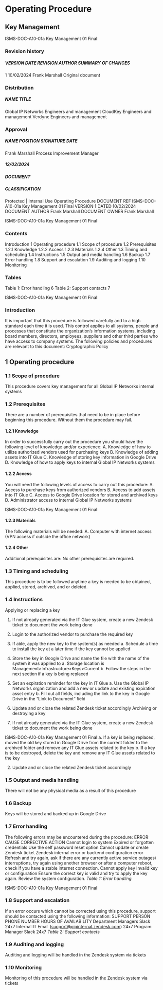 # Operating Procedure 

## Key Management 


 ISMS-DOC-A10-01a Key Management 01 Final 

### Revision history 

##### VERSION DATE REVISION AUTHOR SUMMARY OF CHANGES 

 1 10/02/2024 Frank Marshall Original document 

### Distribution 

##### NAME TITLE 

 Global IP Networks Engineers and management CloudKey Engineers and management Verdyne Engineers and management 

### Approval 

##### NAME POSITION SIGNATURE DATE 

 Frank Marshall Process Improvement Manager 

##### 12/02/2024 

##### DOCUMENT 

##### CLASSIFICATION 

 Protected | Internal Use Operating Procedure DOCUMENT REF ISMS-DOC-A10-01a Key Management 01 Final VERSION 1 DATED 10/02/2024 DOCUMENT AUTHOR Frank Marshall DOCUMENT OWNER Frank Marshall 


 ISMS-DOC-A10-01a Key Management 01 Final 

### Contents 

Introduction 1 Operating procedure 1.1 Scope of procedure 1.2 Prerequisites 1.2.1 Knowledge 1.2.2 Access 1.2.3 Materials 1.2.4 Other 1.3 Timing and scheduling 1.4 Instructions 1.5 Output and media handling 1.6 Backup 1.7 Error handling 1.8 Support and escalation 1.9 Auditing and logging 1.10 Monitoring 

### Tables 

Table 1: Error handling 6 Table 2: Support contacts 7 


 ISMS-DOC-A10-01a Key Management 01 Final 

### Introduction 

It is important that this procedure is followed carefully and to a high standard each time it is used. This control applies to all systems, people and processes that constitute the organization’s information systems, including board members, directors, employees, suppliers and other third parties who have access to company systems. The following policies and procedures are relevant to this document: Cryptographic Policy 

## 1 Operating procedure 

### 1.1 Scope of procedure 

This procedure covers key management for all Global IP Networks internal systems 

### 1.2 Prerequisites 

There are a number of prerequisites that need to be in place before beginning this procedure. Without them the procedure may fail. 

#### 1.2.1 Knowledge 

In order to successfully carry out the procedure you should have the following level of knowledge and/or experience: A. Knowledge of how to utilize authorized vendors used for purchasing keys B. Knowledge of adding assets into IT Glue C. Knowledge of storing key information in Google Drive D. Knowledge of how to apply keys to internal Global IP Networks systems 

#### 1.2.2 Access 

You will need the following levels of access to carry out this procedure: A. Access to purchase keys from authorized vendors B. Access to add assets into IT Glue C. Access to Google Drive location for stored and archived keys D. Administrator access to internal Global IP Networks systems 


 ISMS-DOC-A10-01a Key Management 01 Final 

#### 1.2.3 Materials 

The following materials will be needed: A. Computer with internet access (VPN access if outside the office network) 

#### 1.2.4 Other 

Additional prerequisites are: No other prerequisites are required. 

### 1.3 Timing and scheduling 

This procedure is to be followed anytime a key is needed to be obtained, applied, stored, archived, and or deleted. 

### 1.4 Instructions 

Applying or replacing a key 

1. If not already generated via the IT Glue system, create a new Zendesk ticket to     document the work being done 

2. Login to the authorized vendor to purchase the required key 

3. If able, apply the new key to the system(s) as needed     a. Schedule a time to install the key at a later time if the key cannot be        applied 

4. Store the key in Google Drive and name the file with the name of the system it was     applied to        a. Storage location is Management>Infrastructure>Keys>Current        b. Follow the steps in the next section if a key is being replaced 

5. Set an expiration reminder for the key in IT Glue     a. Use the Global IP Networks organization and add a new or update and        existing expiration asset entry     b. Fill out all fields, including the link to the key in Google Drive in the “Link to        Document” field 

6. Update and or close the related Zendesk ticket accordingly Archiving or destroying a key 

1. If not already generated via the IT Glue system, create a new Zendesk ticket to     document the work being done 


 ISMS-DOC-A10-01a Key Management 01 Final a. If a key is being replaced, moved the old key stored in Google Drive from the current folder to the archived folder and remove any IT Glue assets related to the key b. If a key is to be destroyed, delete the key and remove any IT Glue assets related to the key 

2. Update and or close the related Zendesk ticket accordingly 

### 1.5 Output and media handling 

There will not be any physical media as a result of this procedure 

### 1.6 Backup 

Keys will be stored and backed up in Google Drive 

### 1.7 Error handling 

The following errors may be encountered during the procedure: ERROR CAUSE CORRECTIVE ACTION Cannot login to system Expired or forgotten credentials Use the self password reset option Cannot update or create Zendesk ticket Zendesk internal error or backend configuration error Refresh and try again, ask if there are any currently active service outages/ interruptions, try again using another browser or after a computer reboot, check if you have a stable internet connection. Cannot apply key Invalid key or configuration Ensure the correct key is valid and try to apply the key again. Review the system configuration. _Table 1: Error handling_ 


 ISMS-DOC-A10-01a Key Management 01 Final 

### 1.8 Support and escalation 

If an error occurs which cannot be corrected using this procedure, support should be contacted using the following information: SUPPORT PERSON PHONE NUMBER HOURS OF AVAILABILITY Department Managers Slack 24x7 Internal IT Email (support@gipinternal.zendesk.com) 24x7 Program Manager Slack 24x7 _Table 2: Support contacts_ 

### 1.9 Auditing and logging 

Auditing and logging will be handled in the Zendesk system via tickets 

### 1.10 Monitoring 

Monitoring of this procedure will be handled in the Zendesk system via tickets 


